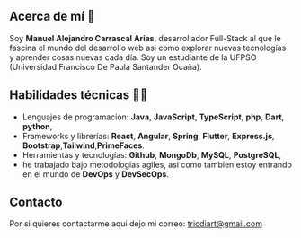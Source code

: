 ## Acerca de mí 🖖
Soy **Manuel Alejandro Carrascal Arias**, desarrollador Full-Stack al que le fascina el mundo del desarrollo web asi como explorar nuevas tecnologías y aprender cosas nuevas cada día. Soy un estudiante de la UFPSO (Universidad Francisco De Paula Santander Ocaña).

## Habilidades técnicas 👨‍💻
- Lenguajes de programación: **Java**, **JavaScript**, **TypeScript**, **php**, **Dart**, **python**,
- Frameworks y librerías: **React**, **Angular**, **Spring**, **Flutter**, **Express.js**, **Bootstrap**,**Tailwind**,**PrimeFaces**.
- Herramientas y tecnologías: **Github**, **MongoDb**, **MySQL**, **PostgreSQL**,
- he trabajado bajo metodologias agiles, asi como tambien estoy entrando en el mundo de **DevOps** y **DevSecOps**.

## Contacto
 Por si quieres contactarme aqui dejo mi correo: tricdiart@gmail.com

